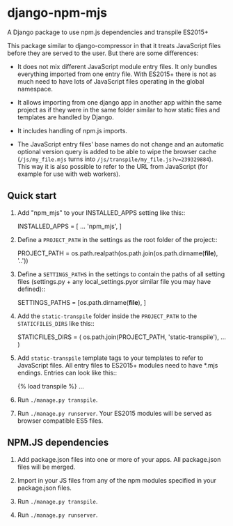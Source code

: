# django-npm-mjs
A Django package to use npm.js dependencies and transpile ES2015+


This package similar to django-compressor in that it treats JavaScript files before they are served to the user. But there are some differences:

* It does not mix different JavaScript module entry files. It only bundles everything imported from one entry file. With ES2015+ there is not as much need to have lots of JavaScript files operating in the global namespace.

* It allows importing from one django app in another app within the same project as if they were in the same folder similar to how static files and templates are handled by Django.

* It includes handling of npm.js imports.

* The JavaScript entry files' base names do not change and an automatic optional version query is added to be able to wipe the browser cache (`/js/my_file.mjs` turns into `/js/transpile/my_file.js?v=239329884`). This way it is also possible to refer to the URL from JavaScript (for example for use with web workers).


Quick start
-----------

1. Add "npm_mjs" to your INSTALLED_APPS setting like this::

    INSTALLED_APPS = [
        ...
        'npm_mjs',
    ]

2. Define a `PROJECT_PATH` in the settings as the root folder of the project::

    PROJECT_PATH = os.path.realpath(os.path.join(os.path.dirname(__file__), '..'))

3. Define a `SETTINGS_PATHS` in the settings to contain the paths of all setting files (settings.py + any local_settings.pyor similar file you may have defined)::

    SETTINGS_PATHS = [os.path.dirname(__file__), ]

3. Add the `static-transpile` folder inside the `PROJECT_PATH` to the `STATICFILES_DIRS` like this::

    STATICFILES_DIRS = (
        os.path.join(PROJECT_PATH, 'static-transpile'),
        ...
    )

4. Add `static-transpile` template tags to your templates to refer to JavaScript files.
All entry files to ES2015+ modules need to have \*.mjs endings. Entries can look like this::

    {% load transpile %}
    ...
    <script type="text/javascript" src="{% transpile-static "js/index.mjs" %}"></script>

5. Run `./manage.py transpile`.

6. Run `./manage.py runserver`. Your ES2015 modules will be served as browser compatible ES5 files.


NPM.JS dependencies
-----------

1. Add package.json files into one or more of your apps. All package.json files will be merged.

2. Import in your JS files from any of the npm modules specified in your package.json files.

3. Run `./manage.py transpile`.

4. Run `./manage.py runserver`.
